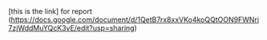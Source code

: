 [this is the link] for report (https://docs.google.com/document/d/1QetB7rx8xxVKo4koQQtOON9FWNri7zjWddMuYQcK3vE/edit?usp=sharing)
